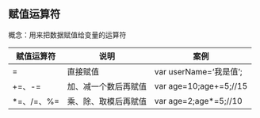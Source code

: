 ## 赋值运算符

概念：用来把数据赋值给变量的运算符

| 赋值运算符 | 说明                 | 案例                   |
| ---------- | -------------------- | ---------------------- |
| =          | 直接赋值             | var userName=‘我是值’; |
| +=、-=     | 加、减一个数后再赋值 | var age=10;age+=5;//15 |
| *=、/=、%= | 乘、除、取模后再赋值 | var age=2;age*=5;//10  |

